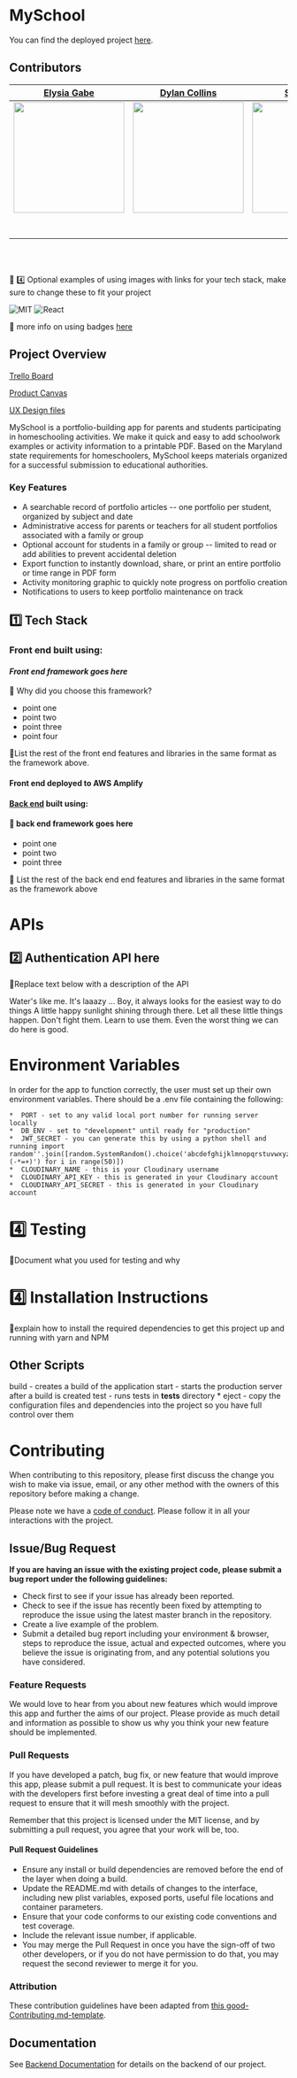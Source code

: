 # MySchool

You can find the deployed project [here](https://master.d1t4t6k77hfkhl.amplifyapp.com/).

## Contributors


|                                       [Elysia Gabe](https://github.com/elysiagabe)                                        |                                       [Dylan Collins](https://github.com/dylan17th)                                        |                                       [Sara Reidy](https://github.com/reidysj)                                        |                                       [Marc Dandoy](https://github.com/MD412)                                        |                                       [Katrina Hernandez](https://github.com/abqkatrina)                                        |
| :-----------------------------------------------------------------------------------------------------------: | :-----------------------------------------------------------------------------------------------------------: | :-----------------------------------------------------------------------------------------------------------: | :-----------------------------------------------------------------------------------------------------------: | :-----------------------------------------------------------------------------------------------------------: |
|                      [<img src="https://ca.slack-edge.com/ESZCHB482-W0123RSB89M-5652347e0f72-512" width = "200" />](https://github.com/elysiagabe)                       |                      [<img src="https://ca.slack-edge.com/ESZCHB482-W012BRRS6B0-9da44ed2172e-512" width = "200" />](https://github.com/dylan17th)                       |                      [<img src="https://ca.slack-edge.com/ESZCHB482-W012H6RR32R-59d396a2c11b-512" width = "200" />](https://github.com/reidysj)                       |                      [<img src="https://ca.slack-edge.com/ESZCHB482-W012X6SE2CR-e180dcd347e7-512" width = "200" />](https://github.com/MD412)                       |                      [<img src="https://ca.slack-edge.com/ESZCHB482-W0123RRCX0F-117b2e41f058-512" width = "200" />](https://github.com/abqkatrina)                       |
|                 [<img src="https://github.com/favicon.ico" width="15"> ](https://github.com/elysiagabe)                 |            [<img src="https://github.com/favicon.ico" width="15"> ](https://github.com/dylan17th)             |           [<img src="https://github.com/favicon.ico" width="15"> ](https://github.com/reidysj)            |          [<img src="https://github.com/favicon.ico" width="15"> ](https://github.com/MD412)           |            [<img src="https://github.com/favicon.ico" width="15"> ](https://github.com/abqkatrina)             |
| [ <img src="https://static.licdn.com/sc/h/al2o9zrvru7aqj8e1x2rzsrca" width="15"> ](https://www.linkedin.com/) | [ <img src="https://static.licdn.com/sc/h/al2o9zrvru7aqj8e1x2rzsrca" width="15"> ](https://www.linkedin.com/) | [ <img src="https://static.licdn.com/sc/h/al2o9zrvru7aqj8e1x2rzsrca" width="15"> ](https://www.linkedin.com/) | [ <img src="https://static.licdn.com/sc/h/al2o9zrvru7aqj8e1x2rzsrca" width="15"> ](https://www.linkedin.com/) | [ <img src="https://static.licdn.com/sc/h/al2o9zrvru7aqj8e1x2rzsrca" width="15"> ](https://www.linkedin.com/abqkatrina) |

<br>
<br>

🚫 4️⃣ Optional examples of using images with links for your tech stack, make sure to change these to fit your project

![MIT](https://img.shields.io/packagist/l/doctrine/orm.svg)
![React](https://img.shields.io/badge/react-v16.7.0--alpha.2-blue.svg)

🚫 more info on using badges [here](https://github.com/badges/shields)

## Project Overview

[Trello Board](https://trello.com/b/WYUdZyhy/labs24-myschool)

[Product Canvas](https://www.notion.so/MySchool-6aef93cf287145198bba482c3fd59dbd)

[UX Design files](https://www.figma.com/file/Sgu1fXMYuWxf7leP5I0NAg/My-School-Marc?node-id=122%3A2) 

MySchool is a portfolio-building app for parents and students participating in homeschooling activities. We make it quick and easy to add schoolwork examples or activity information to a printable PDF. Based on the Maryland state requirements for homeschoolers, MySchool keeps materials organized for a successful submission to educational authorities. 


### Key Features

-    A searchable record of portfolio articles -- one portfolio per student, organized by subject and date
-    Administrative access for parents or teachers for all student portfolios associated with a family or group
-    Optional account for students in a family or group -- limited to read or add abilities to prevent accidental deletion
-    Export function to instantly download, share, or print an entire portfolio or time range in PDF form
-    Activity monitoring graphic to quickly note progress on portfolio creation
-    Notifications to users to keep portfolio maintenance on track

## 1️⃣ Tech Stack

### Front end built using:

#### _Front end framework goes here_

🚫 Why did you choose this framework?

-    point one
-    point two
-    point three
-    point four

🚫List the rest of the front end features and libraries in the same format as the framework above.

#### Front end deployed to AWS Amplify

#### [Back end](https://my-school-v1.herokuapp.com/) built using:

#### 🚫 back end framework goes here

-    point one
-    point two
-    point three

🚫 List the rest of the back end end features and libraries in the same format as the framework above

# APIs

## 2️⃣ Authentication API here

🚫Replace text below with a description of the API

Water's like me. It's laaazy ... Boy, it always looks for the easiest way to do things A little happy sunlight shining through there. Let all these little things happen. Don't fight them. Learn to use them. Even the worst thing we can do here is good.

# Environment Variables

In order for the app to function correctly, the user must set up their own environment variables. There should be a .env file containing the following:

    *  PORT - set to any valid local port number for running server locally
    *  DB_ENV - set to "development" until ready for "production"
    *  JWT_SECRET - you can generate this by using a python shell and running import random''.join([random.SystemRandom().choice('abcdefghijklmnopqrstuvwxyz0123456789!@#\$%^&amp;*(-*=+)') for i in range(50)])
    *  CLOUDINARY_NAME - this is your Cloudinary username
    *  CLOUDINARY_API_KEY - this is generated in your Cloudinary account
    *  CLOUDINARY_API_SECRET - this is generated in your Cloudinary account
   

# 4️⃣ Testing

🚫Document what you used for testing and why

# 4️⃣ Installation Instructions

🚫explain how to install the required dependencies to get this project up and running with yarn and NPM

## Other Scripts


build - creates a build of the application
start - starts the production server after a build is created
test - runs tests in **tests** directory \* eject - copy the configuration files and dependencies into the project so you have full control over them

# Contributing

When contributing to this repository, please first discuss the change you wish to make via issue, email, or any other method with the owners of this repository before making a change.

Please note we have a [code of conduct](./CODE_OF_CONDUCT.md). Please follow it in all your interactions with the project.

## Issue/Bug Request
   
 **If you are having an issue with the existing project code, please submit a bug report under the following guidelines:**
 - Check first to see if your issue has already been reported.
 - Check to see if the issue has recently been fixed by attempting to reproduce the issue using the latest master branch in the repository.
 - Create a live example of the problem.
 - Submit a detailed bug report including your environment & browser, steps to reproduce the issue, actual and expected outcomes,  where you believe the issue is originating from, and any potential solutions you have considered.

### Feature Requests

We would love to hear from you about new features which would improve this app and further the aims of our project. Please provide as much detail and information as possible to show us why you think your new feature should be implemented.

### Pull Requests

If you have developed a patch, bug fix, or new feature that would improve this app, please submit a pull request. It is best to communicate your ideas with the developers first before investing a great deal of time into a pull request to ensure that it will mesh smoothly with the project.

Remember that this project is licensed under the MIT license, and by submitting a pull request, you agree that your work will be, too.

#### Pull Request Guidelines

- Ensure any install or build dependencies are removed before the end of the layer when doing a build.
- Update the README.md with details of changes to the interface, including new plist variables, exposed ports, useful file locations and container parameters.
- Ensure that your code conforms to our existing code conventions and test coverage.
- Include the relevant issue number, if applicable.
- You may merge the Pull Request in once you have the sign-off of two other developers, or if you do not have permission to do that, you may request the second reviewer to merge it for you.

### Attribution

These contribution guidelines have been adapted from [this good-Contributing.md-template](https://gist.github.com/PurpleBooth/b24679402957c63ec426).

## Documentation

See [Backend Documentation](https://github.com/Lambda-School-Labs/My-School-BE-/edit/master/README.md) for details on the backend of our project.
